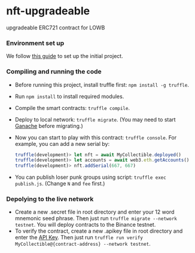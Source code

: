 # nft-upgradeable
upgradeable ERC721 contract for LOWB

### Environment set up

We follow [this guide](https://forum.openzeppelin.com/t/openzeppelin-upgrades-step-by-step-tutorial-for-truffle/3579) to set up the initial project.

### Compiling and running the code
- Before running this project, install truffle first: `npm install -g truffle`.

- Run `npm install` to install required modules.

- Compile the smart contracts: `truffle compile`.

- Deploy to local network: `truffle migrate`. (You may need to start [Ganache](https://www.trufflesuite.com/ganache) before migrating.)

- Now you can start to play with this contract: `truffle console`. For example, you can add a new serial by:

  ```javascript
  truffle(development)> let nft = await MyCollectible.deployed()
  truffle(development)> let accounts = await web3.eth.getAccounts()
  truffle(development)> nft.addSerial(667, 667)
  ```
- You can publish loser punk groups using script:  `truffle exec publish.js`. (Change `N` and `fee` first.)

### Depolying to the live network

- Create a new .secret file in root directory and enter your 12 word mnemonic seed phrase. Then just run `truffle migrate --network testnet`. You will deploy contracts to the Binance testnet.
- To verify the contract, create a new .apikey file in root directory and enter the [API Key](https://bscscan.com/myapikey). Then just run `truffle run verify MyCollectible@{contract-address} --network testnet`.